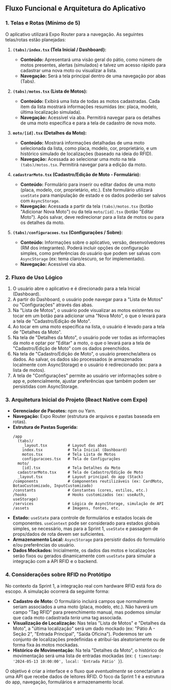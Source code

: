 ## Fluxo Funcional e Arquitetura do Aplicativo

### 1. Telas e Rotas (Mínimo de 5)

O aplicativo utilizará Expo Router para a navegação. As seguintes telas/rotas estão planejadas:

1.  **`(tabs)/index.tsx` (Tela Inicial / Dashboard):**
    *   **Conteúdo:** Apresentará uma visão geral do pátio, como número de motos presentes, alertas (simulados) e talvez um acesso rápido para cadastrar uma nova moto ou visualizar a lista.
    *   **Navegação:** Será a tela principal dentro de uma navegação por abas (Tabs).

2.  **`(tabs)/motos.tsx` (Lista de Motos):**
    *   **Conteúdo:** Exibirá uma lista de todas as motos cadastradas. Cada item da lista mostrará informações resumidas (ex: placa, modelo, última localização simulada).
    *   **Navegação:** Acessível via aba. Permitirá navegar para os detalhes de uma moto específica e para a tela de cadastro de nova moto.

3.  **`moto/[id].tsx` (Detalhes da Moto):**
    *   **Conteúdo:** Mostrará informações detalhadas de uma moto selecionada da lista, como placa, modelo, cor, proprietário, e um histórico simulado de localizações (baseado na ideia do RFID).
    *   **Navegação:** Acessada ao selecionar uma moto na tela `(tabs)/motos.tsx`. Permitirá navegar para a edição da moto.

4.  **`cadastrarMoto.tsx` (Cadastro/Edição de Moto - Formulário):**
    *   **Conteúdo:** Formulário para inserir ou editar dados de uma moto (placa, modelo, cor, proprietário, etc.). Este formulário utilizará `useState` para manipulação de estado e os dados poderão ser salvos com `AsyncStorage`.
    *   **Navegação:** Acessada a partir da tela `(tabs)/motos.tsx` (botão "Adicionar Nova Moto") ou da tela `moto/[id].tsx` (botão "Editar Moto"). Após salvar, deve redirecionar para a lista de motos ou para os detalhes da moto.

5.  **`(tabs)/configuracoes.tsx` (Configurações / Sobre):**
    *   **Conteúdo:** Informações sobre o aplicativo, versão, desenvolvedores (RM dos integrantes). Poderá incluir opções de configuração simples, como preferências do usuário que podem ser salvas com `AsyncStorage` (ex: tema claro/escuro, se for implementado).
    *   **Navegação:** Acessível via aba.

### 2. Fluxo de Uso Lógico

1.  O usuário abre o aplicativo e é direcionado para a tela Inicial (Dashboard).
2.  A partir do Dashboard, o usuário pode navegar para a "Lista de Motos" ou "Configurações" através das abas.
3.  Na "Lista de Motos", o usuário pode visualizar as motos existentes ou tocar em um botão para adicionar uma "Nova Moto", o que o levará para a tela de "Cadastro/Edição de Moto".
4.  Ao tocar em uma moto específica na lista, o usuário é levado para a tela de "Detalhes da Moto".
5.  Na tela de "Detalhes da Moto", o usuário pode ver todas as informações da moto e optar por "Editar" a moto, o que o levará para a tela de "Cadastro/Edição de Moto" com os dados preenchidos.
6.  Na tela de "Cadastro/Edição de Moto", o usuário preenche/altera os dados. Ao salvar, os dados são processados (e armazenados localmente com AsyncStorage) e o usuário é redirecionado (ex: para a lista de motos).
7.  A tela de "Configurações" permite ao usuário ver informações sobre o app e, potencialmente, ajustar preferências que também podem ser persistidas com AsyncStorage.

### 3. Arquitetura Inicial do Projeto (React Native com Expo)

*   **Gerenciador de Pacotes:** npm ou Yarn.
*   **Navegação:** Expo Router (estrutura de arquivos e pastas baseada em rotas).
*   **Estrutura de Pastas Sugerida:**
    ```
    /app
      (tabs)/
        _layout.tsx         # Layout das abas
        index.tsx           # Tela Inicial (Dashboard)
        motos.tsx           # Tela Lista de Motos
        configuracoes.tsx   # Tela de Configurações
      moto/
        [id].tsx            # Tela Detalhes da Moto
      cadastrarMoto.tsx     # Tela de Cadastro/Edição de Moto
      _layout.tsx           # Layout principal do app (Stack)
    /components             # Componentes reutilizáveis (ex: CardMoto, BotaoCustomizado, InputCustomizado)
    /constants              # Constantes (cores, estilos, etc.)
    /hooks                  # Hooks customizados (ex: useAuth, useStorage)
    /services               # Lógica de AsyncStorage, simulação de API
    /assets                 # Imagens, fontes, etc.
    ```
*   **Estado:** `useState` para controle de formulários e estados locais de componentes. `useContext` pode ser considerado para estados globais simples, se necessário, mas para a Sprint 1, `useState` e passagem de props/dados de rota devem ser suficientes.
*   **Armazenamento Local:** `AsyncStorage` para persistir dados do formulário e/ou preferências do usuário.
*   **Dados Mockados:** Inicialmente, os dados das motos e localizações serão fixos ou gerados dinamicamente com `useState` para simular a integração com a API RFID e o backend.

### 4. Considerações sobre RFID no Protótipo

No contexto da Sprint 1, a integração real com hardware RFID está fora do escopo. A simulação ocorrerá da seguinte forma:

*   **Cadastro de Moto:** O formulário incluirá campos que normalmente seriam associados a uma moto (placa, modelo, etc.). Não haverá um campo "Tag RFID" para preenchimento manual, mas podemos simular que cada moto cadastrada *teria* uma tag associada.
*   **Visualização de Localização:** Nas telas "Lista de Motos" e "Detalhes da Moto", a "última localização" será um dado mockado (ex: "Pátio A - Seção 2", "Entrada Principal", "Saída Oficina"). Poderemos ter um conjunto de localizações predefinidas e atribuí-las aleatoriamente ou de forma fixa às motos mockadas.
*   **Histórico de Movimentação:** Na tela "Detalhes da Moto", o histórico de movimentação será uma lista de entradas mockadas (ex: `{ timestamp: '2024-05-13 10:00:00', local: 'Entrada Pátio' }`).

O objetivo é criar a interface e o fluxo que *eventualmente* se conectariam a uma API que recebe dados de leitores RFID. O foco da Sprint 1 é a estrutura do app, navegação, formulários e armazenamento local.
